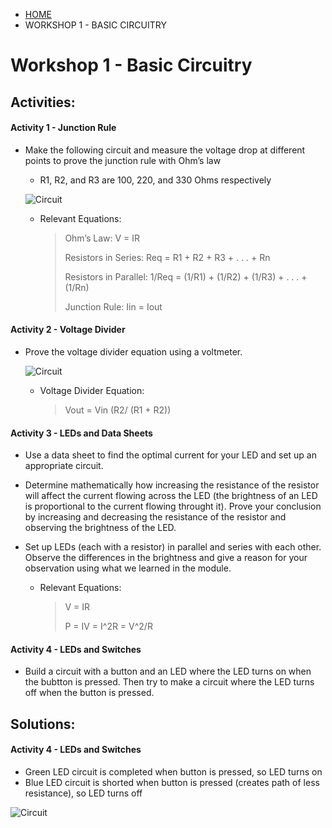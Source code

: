 <ul class="breadcrumb">
	<li><a href="{{ "/" | absolute_url }}">HOME</a></li>
	<li>WORKSHOP 1 - BASIC CIRCUITRY</li>
</ul>

# Workshop 1 - Basic Circuitry

## Activities:

#### Activity 1 - Junction Rule
* Make the following circuit and measure the voltage drop at different points to prove the junction rule with Ohm’s law

	- R1, R2, and R3 are 100, 220, and 330 Ohms respectively
	
	 ![Circuit](https://bmesbuildteamucla.github.io/workshops/workshop-1--basic-circuitry/activity-1-circuit.jpg)
	
	- Relevant Equations:
	
		> Ohm’s Law: V = IR
		>
		> Resistors in Series: Req = R1 + R2 + R3 + . . . + Rn
		>
		> Resistors in Parallel: 1/Req = (1/R1) + (1/R2) + (1/R3) + . . . + (1/Rn)
		>
		> Junction Rule: Iin = Iout


#### Activity 2 - Voltage Divider
* Prove the voltage divider equation using a voltmeter.

     ![Circuit](https://bmesbuildteamucla.github.io/workshops/workshop-1--basic-circuitry/activity-2-circuit.png)
      
	- Voltage Divider Equation:

	    > Vout = Vin (R2/ (R1 + R2))


#### Activity 3 - LEDs and Data Sheets
* Use a data sheet to find the optimal current for your LED and set up an appropriate circuit.
* Determine mathematically how increasing the resistance of the resistor will affect the current flowing across the LED (the brightness of an LED is proportional to the current flowing throught it). Prove your conclusion by increasing and decreasing the resistance of the resistor and observing the brightness of the LED.
* Set up LEDs (each with a resistor) in parallel and series with each other. Observe the differences in the brightness and give a reason for your observation using what we learned in the module.

	- Relevant Equations:

	  > V = IR
	  >
	  > P = IV = I^2R = V^2/R


#### Activity 4 - LEDs and Switches
* Build a circuit with a button and an LED where the LED turns on when the bubtton is pressed. Then try to make a circuit where the LED turns off when the button is pressed.


<!--
hide solutions
-->

## Solutions:
#### Activity 4 - LEDs and Switches

- Green LED circuit is completed when button is pressed, so LED turns on
- Blue LED circuit is shorted when button is pressed (creates path of less resistance), so LED turns off

![Circuit](https://bmesbuildteamucla.github.io/workshops/workshop-1--basic-circuitry/activity-4-circuit-solution.png)
